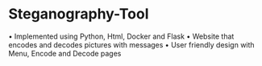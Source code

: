 # Steganography-Tool 
• Implemented using Python, Html, Docker and Flask
• Website that encodes and decodes pictures with messages
• User friendly design with Menu, Encode and Decode pages
